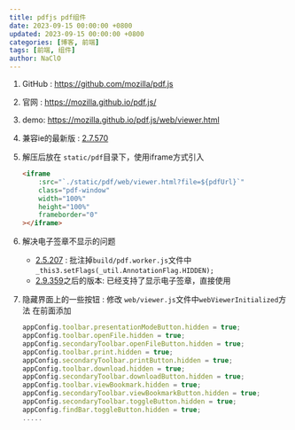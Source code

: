 ```yaml
---
title: pdfjs pdf组件
date: 2023-09-15 00:00:00 +0800
updated: 2023-09-15 00:00:00 +0800
categories: [博客, 前端]
tags: [前端, 组件] 
author: NaClO
---
```


1. GitHub : https://github.com/mozilla/pdf.js

2. 官网 :  https://mozilla.github.io/pdf.js/

3. demo: https://mozilla.github.io/pdf.js/web/viewer.html

4. 兼容ie的最新版 :  [2.7.570](https://github.com/mozilla/pdf.js/releases/download/v2.7.570/pdfjs-2.7.570-es5-dist.zip) 

5. 解压后放在 `static/pdf`目录下，使用iframe方式引入

   ```html
   <iframe
       :src="`./static/pdf/web/viewer.html?file=${pdfUrl}`"
       class="pdf-window"
       width="100%"
       height="100%"
       frameborder="0"
   ></iframe>
   ```

6. 解决电子签章不显示的问题

   - [2.5.207](https://github.com/mozilla/pdf.js/releases/download/v2.5.207/pdfjs-2.5.207-dist.zip) : 批注掉`build/pdf.worker.js`文件中`_this3.setFlags(_util.AnnotationFlag.HIDDEN);`
   - [2.9.359](https://github.com/mozilla/pdf.js/releases/download/v2.9.359/pdfjs-2.9.359-dist.zip)之后的版本: 已经支持了显示电子签章，直接使用

7. 隐藏界面上的一些按钮 : 修改 `web/viewer.js`文件中`webViewerInitialized`方法 在前面添加

   ```javascript
   appConfig.toolbar.presentationModeButton.hidden = true;
   appConfig.toolbar.openFile.hidden = true;
   appConfig.secondaryToolbar.openFileButton.hidden = true;
   appConfig.toolbar.print.hidden = true;
   appConfig.secondaryToolbar.printButton.hidden = true;
   appConfig.toolbar.download.hidden = true;
   appConfig.secondaryToolbar.downloadButton.hidden = true;
   appConfig.toolbar.viewBookmark.hidden = true;
   appConfig.secondaryToolbar.viewBookmarkButton.hidden = true;
   appConfig.secondaryToolbar.toggleButton.hidden = true;
   appConfig.findBar.toggleButton.hidden = true;
   .....
   ```

   

